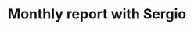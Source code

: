 ---
layout: default
title: Monthly report with Sergio
parent: Recurrent activities
grand_parent: Frontismos
---